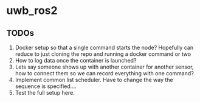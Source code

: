 # uwb_ros2

## TODOs

1. Docker setup so that a single command starts the node? Hopefully can reduce to just cloning the repo and running a docker command or two
2. How to log data once the container is launched?
3. Lets say someone shows up with another container for another sensor, how to connect them so we can record everything with one command?
4. Implement common list scheduler. Have to change the way the sequence is specified....
5. Test the full setup here.